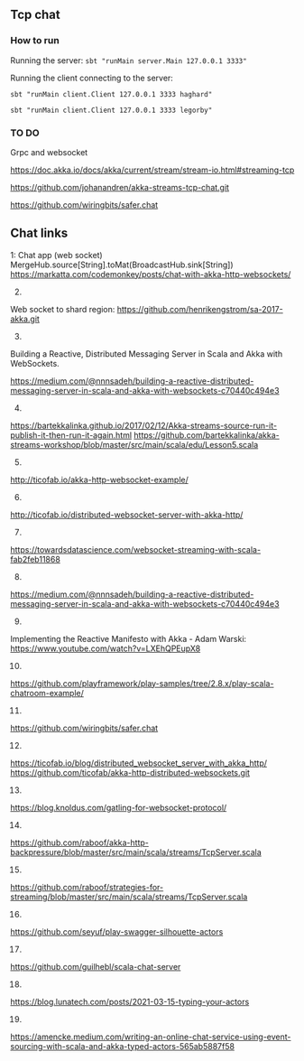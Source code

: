## Tcp chat


### How to run

Running the server:
`sbt "runMain server.Main 127.0.0.1 3333"`

Running the client connecting to the server:

`sbt "runMain client.Client 127.0.0.1 3333 haghard"`

`sbt "runMain client.Client 127.0.0.1 3333 legorby"`


### TO DO 

Grpc and websocket


https://doc.akka.io/docs/akka/current/stream/stream-io.html#streaming-tcp


https://github.com/johanandren/akka-streams-tcp-chat.git


https://github.com/wiringbits/safer.chat

## Chat links

1: Chat app (web socket)
MergeHub.source[String].toMat(BroadcastHub.sink[String])
https://markatta.com/codemonkey/posts/chat-with-akka-http-websockets/


2.
Web socket to shard region: https://github.com/henrikengstrom/sa-2017-akka.git

3.
Building a Reactive, Distributed Messaging Server in Scala and Akka with WebSockets.

https://medium.com/@nnnsadeh/building-a-reactive-distributed-messaging-server-in-scala-and-akka-with-websockets-c70440c494e3


4.
https://bartekkalinka.github.io/2017/02/12/Akka-streams-source-run-it-publish-it-then-run-it-again.html
https://github.com/bartekkalinka/akka-streams-workshop/blob/master/src/main/scala/edu/Lesson5.scala

5.
http://ticofab.io/akka-http-websocket-example/

6.
http://ticofab.io/distributed-websocket-server-with-akka-http/

7.
https://towardsdatascience.com/websocket-streaming-with-scala-fab2feb11868

8.
https://medium.com/@nnnsadeh/building-a-reactive-distributed-messaging-server-in-scala-and-akka-with-websockets-c70440c494e3

9.
Implementing the Reactive Manifesto with Akka - Adam Warski: https://www.youtube.com/watch?v=LXEhQPEupX8

10.
https://github.com/playframework/play-samples/tree/2.8.x/play-scala-chatroom-example/

11.
https://github.com/wiringbits/safer.chat

12.
https://ticofab.io/blog/distributed_websocket_server_with_akka_http/
https://github.com/ticofab/akka-http-distributed-websockets.git

13.
https://blog.knoldus.com/gatling-for-websocket-protocol/

14.
https://github.com/raboof/akka-http-backpressure/blob/master/src/main/scala/streams/TcpServer.scala

15.
https://github.com/raboof/strategies-for-streaming/blob/master/src/main/scala/streams/TcpServer.scala

16.
https://github.com/seyuf/play-swagger-silhouette-actors

17.
https://github.com/guilhebl/scala-chat-server

18.
https://blog.lunatech.com/posts/2021-03-15-typing-your-actors

19.
https://amencke.medium.com/writing-an-online-chat-service-using-event-sourcing-with-scala-and-akka-typed-actors-565ab5887f58
